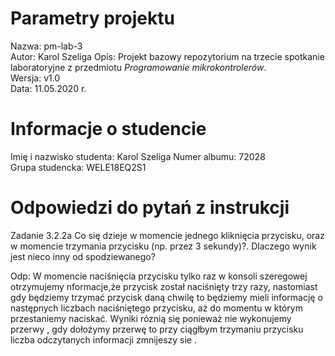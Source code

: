 # Parametry projektu

Nazwa: pm-lab-3  
Autor: Karol Szeliga
Opis: Projekt bazowy repozytorium na trzecie spotkanie laboratoryjne z przedmiotu _Programowanie mikrokontrolerów_.  
Wersja: v1.0  
Data: 11.05.2020 r.

# Informacje o studencie

Imię i nazwisko studenta: Karol Szeliga 
Numer albumu: 72028  
Grupa studencka: WELE18EQ2S1

# Odpowiedzi do pytań z instrukcji
Zadanie 3.2.2a
Co się dzieje w momencie jednego kliknięcia przycisku, oraz w momencie trzymania przycisku (np. przez 3 sekundy)?. Dlaczego wynik jest nieco inny od spodziewanego?

Odp: W momencie naciśnięcia przycisku tylko raz w konsoli szeregowej otrzymujemy nformacje,że przycisk został naciśnięty trzy razy, nastomiast gdy będziemy trzymać przycisk daną chwilę to będziemy mieli informację o następnych liczbach naciśniętego przycisku, aż do momentu w którym przestaniemy naciskać. Wyniki róznią się ponieważ nie wykonujemy przerwy , gdy dołożymy przerwę to przy ciągłbym trzymaniu przycisku liczba odczytanych informacji zmnijeszy sie .

